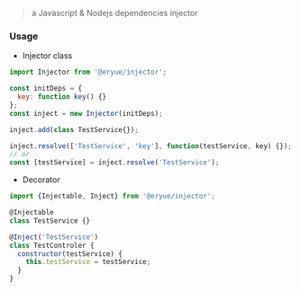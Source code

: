 > a Javascript & Nodejs dependencies injector

### Usage

* Injector class

```js
import Injector from '@eryue/injector';

const initDeps = {
  key: function key() {}
};
const inject = new Injector(initDeps);

inject.add(class TestService{});

inject.resolve(['TestService', 'key'], function(testService, key) {});
// or
const [testService] = inject.resolve('TestService');
```

* Decorator

```js
import {Injectable, Inject} from '@eryue/injector';

@Injectable
class TestService {}

@Inject('TestService')
class TestControler {
  constructor(testService) {
    this.testService = testService;
  }
}
```